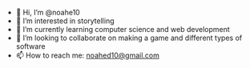 - 👋 Hi, I’m @noahe10
- 👀 I’m interested in storytelling
- 🌱 I’m currently learning computer science and web development
- 💞️ I’m looking to collaborate on making a game and different types of software
- 📫 How to reach me: noahed10@gmail.com

<!---
noahe10/noahe10 is a ✨ special ✨ repository because its `README.md` (this file) appears on your GitHub profile.
You can click the Preview link to take a look at your changes.
--->
